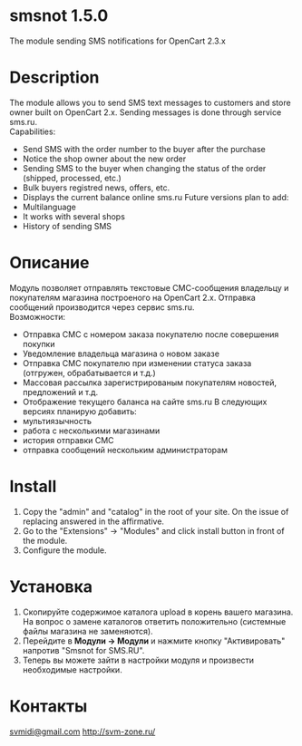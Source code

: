 # smsnot 1.5.0
The module sending SMS notifications for OpenCart 2.3.x

Description
===========
The module allows you to send SMS text messages to customers and store owner built on OpenCart 2.x. Sending messages is done through service sms.ru.  
Capabilities:  
* Send SMS with the order number to the buyer after the purchase
* Notice the shop owner about the new order
* Sending SMS to the buyer when changing the status of the order (shipped, processed, etc.)
* Bulk buyers registred news, offers, etc.
* Displays the current balance online sms.ru
Future versions plan to add:  
* Multilanguage
* It works with several shops
* History of sending SMS

Описание
========
Модуль позволяет отправлять текстовые СМС-сообщения владельцу и покупателям магазина построеного на OpenCart 2.x. Отправка сообщений производится через сервис sms.ru.  
Возможности:
* Отправка СМС с номером заказа покупателю после совершения покупки
* Уведомление владельца магазина о новом заказе
* Отправка СМС покупателю при изменении статуса заказа (отгружен, обрабатывается и т.д.)
* Массовая рассылка зарегистрированым покупателям новостей, предложений и т.д.
* Отображение текущего баланса на сайте sms.ru
В следующих версиях планирую добавить:
* мультиязычность
* работа с несколькими магазинами
* история отправки СМС
* отправка сообщений нескольким администраторам

Install
=======
1. Copy the "admin" and "catalog" in the root of your site. On the issue of replacing answered in the affirmative.
2. Go to the "Extensions" -> "Modules" and click install button in front of the module.
3. Configure the module.

Установка
=========
1. Скопируйте содержимое каталога upload в корень вашего магазина. На вопрос о замене каталогов ответить положительно (системные файлы магазина не заменяются).
2. Перейдите в **Модули -> Модули** и нажмите кнопку "Активировать" напротив "Smsnot for SMS.RU".
3. Теперь вы можете зайти в настройки модуля и произвести необходимые настройки.



Контакты
========
svmidi@gmail.com
http://svm-zone.ru/
